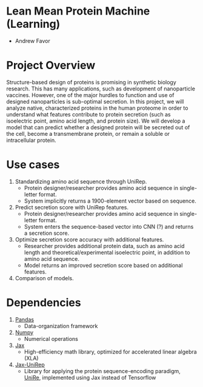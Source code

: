 # Lean Mean Protein Machine (Learning)
* Andrew Favor

# Project Overview
Structure-based design of proteins is promising in synthetic biology research. This has many applications, such as development of nanoparticle vaccines. However, one of the major hurdles to function and use of designed nanoparticles is sub-optimal secretion. In this project, we will analyze native, characterized proteins in the human proteome in order to understand what features contribute to protein secretion (such as isoelectric point, amino acid length, and protein size). We will develop a model that can predict whether a designed protein will be secreted out of the cell, become a transmembrane protein, or remain a soluble or intracellular protein.

# Use cases
1. Standardizing amino acid sequence through UniRep.
    - Protein designer/researcher provides amino acid sequence in single-letter format.
    - System implicitly returns a 1900-element vector based on sequence.
2. Predict secretion score with UniRep features.
    - Protein designer/researcher provides amino acid sequence in single-letter format.
    - System enters the sequence-based vector into CNN (?) and returns a secretion score.
3. Optimize secretion score accuracy with additional features.
    - Researcher provides additional protein data, such as amino acid length and theoretical/experimental isoelectric point, in addition to amino acid sequence.
    - Model returns an improved secretion score based on additional features.
4. Comparison of models.

# Dependencies
1. [Pandas](https://anaconda.org/anaconda/pandas)
	- Data-organization framework
2. [Numpy](https://anaconda.org/anaconda/pandas)
	- Numerical operations
3. [Jax](https://anaconda.org/conda-forge/jax)
	- High-efficiency math library, optimized for accelerated linear algebra (XLA)
4. [Jax-UniRep](https://github.com/ElArkk/jax-unirep)
	- Library for applying the protein sequence-encoding paradigm, [UniRe](https://www.nature.com/articles/s41592-019-0598-1), implemented using Jax instead of Tensorflow
